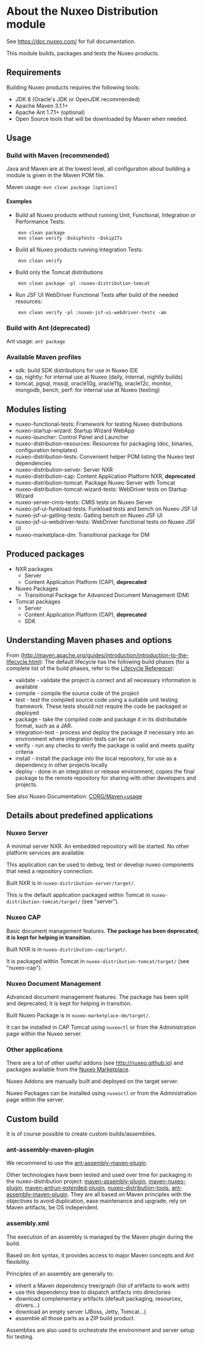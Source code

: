 # About the Nuxeo Distribution module

See <https://doc.nuxeo.com/> for full documentation.

This module builds, packages and tests the Nuxeo products.

## Requirements

Building Nuxeo products requires the following tools:

  * JDK 8 (Oracle's JDK or OpenJDK recommended)
  * Apache Maven 3.1.1+
  * Apache Ant 1.7.1+ (optional)
  * Open Source tools that will be downloaded by Maven when needed.

## Usage

### Build with Maven (recommended)

Java and Maven are at the lowest level, all configuration about building a module
is given in the Maven POM file.

Maven usage: `mvn clean package [options]`

#### Examples

 * Build all Nuxeo products without running Unit, Functional, Integration or Performance Tests:

        mvn clean package
        mvn clean verify -DskipTests -DskipITs

 * Build all Nuxeo products running Integration Tests:

        mvn clean verify

 * Build only the Tomcat distributions

        mvn clean package -pl :nuxeo-distribution-tomcat

 * Run JSF UI WebDriver Functional Tests after build of the needed resources:

        mvn clean verify -pl :nuxeo-jsf-ui-webdriver-tests -am

### Build with Ant (deprecated)

Ant usage: `ant package`

### Available Maven profiles

 * sdk: build SDK distributions for use in Nuxeo IDE
 * qa, nightly: for internal use at Nuxeo (daily, internal, nightly builds)
 * tomcat, pgsql, mssql, oracle10g, oracle11g, oracle12c, monitor, mongodb, bench, perf: for internal use at Nuxeo (testing)

## Modules listing

 * nuxeo-functional-tests: Framework for testing Nuxeo distributions
 * nuxeo-startup-wizard: Startup Wizard WebApp
 * nuxeo-launcher: Control Panel and Launcher
 * nuxeo-distribution-resources: Resources for packaging (doc, binaries, configuration templates)
 * nuxeo-distribution-tests: Convenient helper POM listing the Nuxeo test dependencies
 * nuxeo-distribution-server: Server NXR
 * nuxeo-distribution-cap: Content Application Platform NXR, **deprecated**
 * nuxeo-distribution-tomcat: Package Nuxeo Server with Tomcat
 * nuxeo-distribution-tomcat-wizard-tests: WebDriver tests on Startup Wizard
 * nuxeo-server-cmis-tests: CMIS tests on Nuxeo Server
 * nuxeo-jsf-ui-funkload-tests: Funkload tests and bench on Nuxeo JSF UI
 * nuxeo-jsf-ui-gatling-tests: Gatling bench on Nuxeo JSF UI
 * nuxeo-jsf-ui-webdriver-tests: WebDriver functional tests on Nuxeo JSF UI
 * nuxeo-marketplace-dm: Transitional package for DM

## Produced packages

 * NXR packages
   * Server
   * Content Application Platform (CAP), **deprecated**
 * Nuxeo Packages
   * Transitional Package for Advanced Document Management (DM)
 * Tomcat packages
   * Server
   * Content Application Platform (CAP), **deprecated**
   * SDK

## Understanding Maven phases and options

From (http://maven.apache.org/guides/introduction/introduction-to-the-lifecycle.html):
The default lifecycle has the following build phases (for a complete list of the build phases, refer to the [Lifecycle Reference](http://maven.apache.org/guides/introduction/introduction-to-the-lifecycle.html#Lifecycle_Reference)):

 * validate - validate the project is correct and all necessary information is available
 * compile - compile the source code of the project
 * test - test the compiled source code using a suitable unit testing framework. These tests should not require the code be packaged or deployed
 * package - take the compiled code and package it in its distributable format, such as a JAR.
 * integration-test - process and deploy the package if necessary into an environment where integration tests can be run
 * verify - run any checks to verify the package is valid and meets quality criteria
 * install - install the package into the local repository, for use as a dependency in other projects locally
 * deploy - done in an integration or release environment, copies the final package to the remote repository for sharing with other developers and projects.

See also Nuxeo Documentation: [CORG/Maven+usage](http://doc.nuxeo.com/x/JQk7)

## Details about predefined applications

### Nuxeo Server

A minimal server NXR. An embedded repository will be started. No other  platform services are available.

This application can be used to debug, test or develop nuxeo components that need a repository connection.

Built NXR is in `nuxeo-distribution-server/target/`.

This is the default application packaged within Tomcat in `nuxeo-distribution-tomcat/target/` (see "server").


### Nuxeo CAP

Basic document management features. **The package has been deprecated; it is kept for helping in transition.**

Built NXR is in `nuxeo-distribution-cap/target/`.

It is packaged within Tomcat in `nuxeo-distribution-tomcat/target/` (see "nuxeo-cap").

### Nuxeo Document Management

Advanced document management features. The package has been split and deprecated; it is kept for helping in transition.

Built Nuxeo Package is in `nuxeo-marketplace-dm/target/`.

It can be installed in CAP Tomcat using `nuxeoctl` or from the Administration page within the Nuxeo server.

### Other applications

There are a lot of other useful addons (see <http://nuxeo.github.io>) and packages available from the [Nuxeo Marketplace](http://marketplace.nuxeo.com/).

Nuxeo Addons are manually built and deployed on the target server.

Nuxeo Packages can be installed using `nuxeoctl` or from the Administration page within the server.

## Custom build

It is of course possible to create custom builds/assemblies.

### ant-assembly-maven-plugin

We recommend to use the [ant-assembly-maven-plugin](http://doc.nuxeo.com/x/BIAO).

Other technologies have been tested and used over time for packaging in the nuxeo-distribution project:
[maven-assembly-plugin](http://maven.apache.org/plugins/maven-assembly-plugin/), [maven-nuxeo-plugin](http://hg.nuxeo.org/tools/maven-nuxeo-plugin/), [maven-antrun-extended-plugin](http://java.net/projects/maven-antrun-extended-plugin), [nuxeo-distribution-tools](https://github.com/nuxeo/nuxeo-distribution-tools),
[ant-assembly-maven-plugin](https://github.com/nuxeo/ant-assembly-maven-plugin). They are all based on Maven principles with the objectives to avoid duplication, ease maintenance and upgrade, rely on Maven artifacts, be OS independent.

### assembly.xml

The execution of an assembly is managed by the Maven plugin during the build.

Based on Ant syntax, it provides access to major Maven concepts and Ant flexibility.

Principles of an assembly are generally to:

  * inherit a Maven dependency tree/graph (list of artifacts to work with)
  * use this dependency tree to dispatch artifacts into directories
  * download complementary artifacts (default packaging, resources, drivers...)
  * download an empty server (JBoss, Jetty, Tomcat...)
  * assemble all those parts as a ZIP build product.

Assemblies are also used to orchestrate the environment and server setup for testing.
